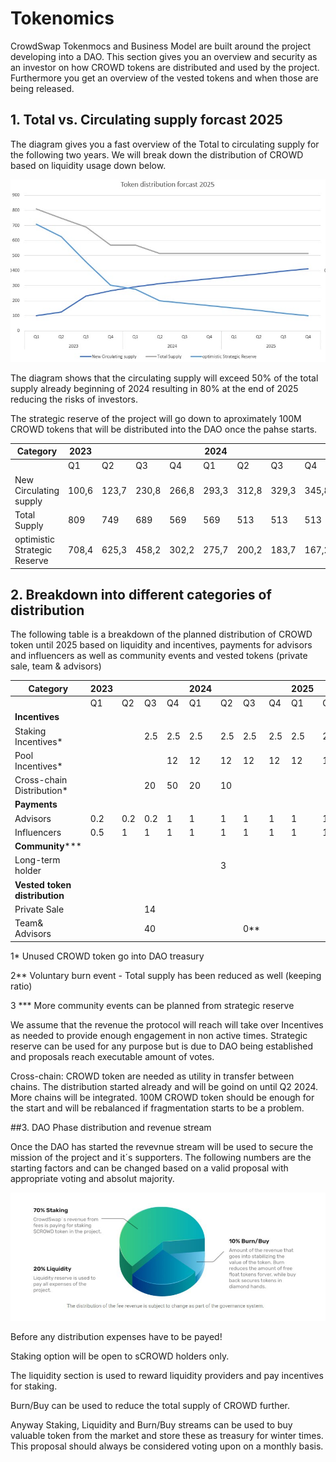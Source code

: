 # Tokenomics

CrowdSwap Tokenmocs and Business Model are built around the project developing into a DAO. This section gives you an overview and security as an investor on how CROWD tokens are distributed and used by the project. Furthermore you get an overview of the vested tokens and when those are being released.

## 1. Total vs. Circulating supply forcast 2025

The diagram gives you a fast overview of the Total to circulating supply for the following two years. We will break down the distribution of CROWD based on liquidity usage down below. 

![](../.gitbook/assets/tokenomics1.jpg)


The diagram shows that the circulating supply will exceed 50% of the total supply already beginning of 2024 resulting in 80% at the end of 2025 reducing the risks of investors.

The strategic reserve of the project will go down to aproximately 100M CROWD tokens that will be distributed into the DAO once the pahse starts.

|Category|2023| | | |2024| | | |2025| | | |
|-|-|-|-|-|-|-|-|-|-|-|-|-|
||Q1|  Q2  |    Q3  | Q4|Q1| Q2|  Q3|  Q4|Q1 |Q2 | Q3|  Q4|
|New Circulating supply|100,6	|123,7	|230,8	|266,8|	293,3|	312,8|	329,3	|345,8|	362,3|	378,8	|395,3	|411,8|
|Total Supply|	809	|749	|689	|569|	569|	513|	513	|513|	513	|513	|513	|513|
| optimistic Strategic Reserve|	708,4	|625,3|	458,2|	302,2|	275,7	|200,2	|183,7|	167,2|	150,7	|134,2	|117,7|	101,2|			



## 2.  Breakdown into different categories of distribution

The following table is a breakdown of the planned distribution of CROWD token until 2025 based on liquidity and incentives, payments for advisors and influencers as well as community events and vested tokens (private sale, team & advisors)

|Category|2023| | | |2024| | | |2025| | | |
|-|-|-|-|-|-|-|-|-|-|-|-|-|
||Q1|  Q2  |    Q3  | Q4|Q1| Q2|  Q3|  Q4|Q1 |Q2 | Q3|  Q4|
|**Incentives**|||||||||||
|Staking Incentives*| ||2.5|2.5|2.5|2.5|2.5|2.5|2.5|2.5|2.5|2.5|
|Pool Incentives*||||12|12|12|12|12|12|12|12|12|
Cross-chain Distribution*|||20|50|20|10||||||
|**Payments**||||||||||||
|Advisors|0.2|0.2|0.2|1|1|1|1|1|1|1|1|1|1|
|Influencers|0.5|1|1|1|1|1|1|1|1|1|1|1|
|**Community*****||||||||||||
|Long-term holder||||||3|||||||
|**Vested token distribution**||||||||||||
|Private Sale|||14||||||||||
|Team& Advisors|||40||||0**||||||


1* Unused CROWD token go into DAO treasury

2** Voluntary burn event - Total supply has been reduced as well (keeping ratio) 

3 *** More community events can be planned from strategic reserve

We assume that the revenue the protocol will reach will take over Incentives as needed to provide enough engagement in non active times. Strategic reserve can be used for any purpose but is due to DAO being established and proposals reach executable amount of votes.

Cross-chain: CROWD token are needed as utility in transfer between chains. The distribution started already and will be goind on until Q2 2024. More chains will be integrated. 100M CROWD token should be enough for the  start and will be rebalanced if fragmentation starts to be a problem.

##3. DAO Phase distribution and revenue stream

Once the DAO has started the revevnue stream will be used to secure the mission of the project and it´s supporters. The following numbers are the starting factors and can be changed based on a valid proposal with appropriate voting and absolut majority.

![](../.gitbook/assets/tokenomics2-fee_distribution.jpg)

Before any distribution expenses have to be payed!

Staking option will be open to sCROWD holders only.

The liquidity section is used to reward liquidity providers and pay incentives for staking. 

Burn/Buy can be used to reduce the total supply of CROWD further.

Anyway Staking, Liquidity and Burn/Buy streams can be used to buy valuable token from the market and store these as treasury for winter times. This proposal should always be considered voting upon on a monthly basis.
 

